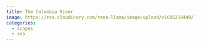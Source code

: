 ```yaml
---
title: The Columbia River
image: https://res.cloudinary.com/rama-llama/image/upload/v1605218449/The_Columbia_River_v9fpv4.jpg
categories:
  - scapes
  - sea
---
```

